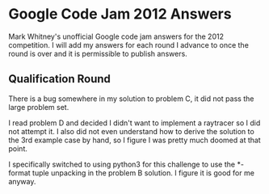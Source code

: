 Google Code Jam 2012 Answers
============================

Mark Whitney's unofficial Google code jam answers for the 2012
competition.  I will add my answers for each round I advance to once
the round is over and it is permissible to publish answers.

Qualification Round
-------------------

There is a bug somewhere in my solution to problem C, it did not pass
the large problem set.

I read problem D and decided I didn't want to implement a raytracer so
I did not attempt it.  I also did not even understand how to derive
the solution to the 3rd example case by hand, so I figure I was pretty
much doomed at that point.

I specifically switched to using python3 for this challenge to use the
*-format tuple unpacking in the problem B solution.  I figure it is
good for me anyway.
